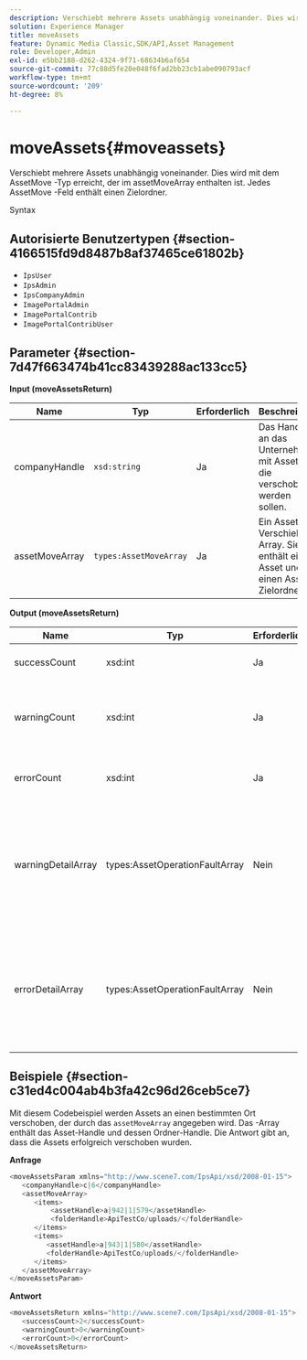 ```yaml
---
description: Verschiebt mehrere Assets unabhängig voneinander. Dies wird mit dem AssetMove -Typ erreicht, der im assetMoveArray enthalten ist. Jedes AssetMove -Feld enthält einen Zielordner.
solution: Experience Manager
title: moveAssets
feature: Dynamic Media Classic,SDK/API,Asset Management
role: Developer,Admin
exl-id: e5bb2188-d262-4324-9f71-68634b6af654
source-git-commit: 77c88d5fe20e048f6fad2bb23cb1abe090793acf
workflow-type: tm+mt
source-wordcount: '209'
ht-degree: 8%

---
```


# moveAssets{#moveassets}

Verschiebt mehrere Assets unabhängig voneinander. Dies wird mit dem AssetMove -Typ erreicht, der im assetMoveArray enthalten ist. Jedes AssetMove -Feld enthält einen Zielordner.

Syntax

## Autorisierte Benutzertypen {#section-4166515fd9d8487b8af37465ce61802b}

* `IpsUser`
* `IpsAdmin`
* `IpsCompanyAdmin`
* `ImagePortalAdmin`
* `ImagePortalContrib`
* `ImagePortalContribUser`

## Parameter {#section-7d47f663474b41cc83439288ac133cc5}

**Input (moveAssetsReturn)**

| Name | Typ | Erforderlich | Beschreibung |
|---|---|---|---|
| companyHandle | `xsd:string` | Ja | Das Handle an das Unternehmen mit Assets, die verschoben werden sollen. |
| assetMoveArray | `types:AssetMoveArray` | Ja | Ein Asset-Verschiebe-Array. Sie enthält ein Asset und einen Asset-Zielordner. |

**Output (moveAssetsReturn)**

<table id="table_FD902FAB4F98413C8A051270ADD7D9C7"> 
 <thead> 
  <tr> 
   <th colname="col1" class="entry"> Name </th> 
   <th colname="col2" class="entry"> Typ </th> 
   <th colname="col3" class="entry"> Erforderlich </th> 
   <th colname="col4" class="entry"> Beschreibung </th> 
  </tr> 
 </thead>
 <tbody> 
  <tr> 
   <td colname="col1"> <span class="codeph"> <span class="varname"> successCount</span> </span> </td> 
   <td colname="col2"> <span class="codeph"> xsd:int</span> </td> 
   <td colname="col3"> Ja </td> 
   <td colname="col4"> Asset-Anzahl wurde erfolgreich verschoben. </td> 
  </tr> 
  <tr> 
   <td colname="col1"> <span class="codeph"> <span class="varname"> warningCount</span> </span> </td> 
   <td colname="col2"> <span class="codeph"> xsd:int</span> </td> 
   <td colname="col3"> Ja </td> 
   <td colname="col4"> Zählung der Assets, die Warnungen generiert haben, wenn der Vorgang versucht hat, sie zu verschieben. </td> 
  </tr> 
  <tr> 
   <td colname="col1"> <span class="codeph"> <span class="varname"> errorCount</span> </span> </td> 
   <td colname="col2"> <span class="codeph"> xsd:int</span> </td> 
   <td colname="col3"> Ja </td> 
   <td colname="col4"> Zählung der Assets, die beim Versuch, sie zu verschieben, Fehler erzeugt haben. </td> 
  </tr> 
  <tr> 
   <td colname="col1"> <span class="codeph"> <span class="varname"> warningDetailArray</span> </span> </td> 
   <td colname="col2"> <span class="codeph"> types:AssetOperationFaultArray</span> </td> 
   <td colname="col3"> Nein </td> 
   <td colname="col4"> <span class="codeph"> AssetOperationFaults</span>, die Folgendes enthalten: 
    <ul id="ul_689F4A87A68140F18DFB43868226A409"> 
     <li id="li_274C8BF5932F4AF584AA92F25E0F33C6">Assets, der die Warnungen ausgegeben hat. </li> 
     <li id="li_5CC4A9120CA94F968CAF0D0135C49E0A">Warnungscodes. </li> 
     <li id="li_AEC91FA68B2E43BC8BAA108C743F5667">Grund für die Warnung. </li> 
    </ul> </td> 
  </tr> 
  <tr> 
   <td colname="col1"> <span class="codeph"> <span class="varname"> errorDetailArray</span> </span> </td> 
   <td colname="col2"> <span class="codeph"> types:AssetOperationFaultArray</span> </td> 
   <td colname="col3"> Nein </td> 
   <td colname="col4"> <span class="codeph"> AssetOperationFaults</span>, die Folgendes enthalten: 
    <ul id="ul_C397BC384A134F429D01ADA28DF2E097"> 
     <li id="li_EAEBB5F539164480BA9EAA7C8FFBF69A">Assets, das die Fehler ausgegeben hat. </li> 
     <li id="li_F96D5FBB2F7A402AA36D8DFA3971391D">Fehlercodes. </li> 
     <li id="li_F610415E416F43DDA4B1DBF1897E2F61">Grund für die Fehler. </li> 
    </ul> </td> 
  </tr> 
 </tbody> 
</table>

## Beispiele {#section-c31ed4c004ab4b3fa42c96d26ceb5ce7}

Mit diesem Codebeispiel werden Assets an einen bestimmten Ort verschoben, der durch das `assetMoveArray` angegeben wird. Das -Array enthält das Asset-Handle und dessen Ordner-Handle. Die Antwort gibt an, dass die Assets erfolgreich verschoben wurden.

**Anfrage**

```java
<moveAssetsParam xmlns="http://www.scene7.com/IpsApi/xsd/2008-01-15">
   <companyHandle>c|6</companyHandle>
   <assetMoveArray>
      <items>
          <assetHandle>a|942|1|579</assetHandle>
          <folderHandle>ApiTestCo/uploads/</folderHandle>
      </items>
      <items>
         <assetHandle>a|943|1|580</assetHandle>
         <folderHandle>ApiTestCo/uploads/</folderHandle>
      </items>
   </assetMoveArray>
</moveAssetsParam>
```

**Antwort**

```java
<moveAssetsReturn xmlns="http://www.scene7.com/IpsApi/xsd/2008-01-15">
   <successCount>2</successCount>
   <warningCount>0</warningCount>
   <errorCount>0</errorCount>
</moveAssetsReturn>
```
